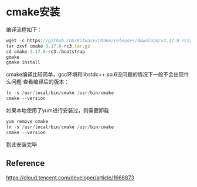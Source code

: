 # cmake安装



编译流程如下：

```javascript
wget -c https://github.com/Kitware/CMake/releases/download/v3.17.0-rc3/cmake-3.17.0-rc3.tar.gz
tar zxvf cmake-3.17.0-rc3.tar.gz
cd cmake-3.17.0-rc3./bootstrap
gmake
gmake install
```

cmake编译比较简单，gcc环境和libstdc++.so.6没问题的情况下一般不会出现什么问题 查看编译后的版本：

```javascript
ln -s /usr/local/bin/cmake /usr/bin/cmake
cmake --version
```

如果本地使用了yum进行安装过，则需要卸载

```javascript
yum remove cmake
ln -s /usr/local/bin/cmake /usr/bin/cmake
cmake --version
```

到此安装完毕

## Reference

https://cloud.tencent.com/developer/article/1668873